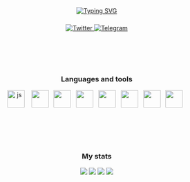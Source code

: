 <div id="header" align="center">
    <a href="https://git.io/typing-svg"><img src="https://readme-typing-svg.demolab.com?font=Fira+Code&size=25&duration=1000&pause=350&color=ED0253&center=true&multiline=true&width=1000&height=100&lines=Welcome+everyone!;My+name+is+Daud.;I am a Junior Frontend Developer." alt="Typing SVG" /></a>
<h3 ></h3>    
</div>
<div id="socials" align="center">
	<a href="https://www.instagram.com/alpnstar/">
		<img src="https://img.shields.io/badge/Instagram-orange?style=for-the-badge&logo=instagram&logoColor=white" alt="Twitter"/>
	</a>
	<a href="https://t.me/satiyadzhiev">
		<img src="https://img.shields.io/badge/Telegram-blue?style=for-the-badge&logo=telegram&logoColor=white" alt="Telegram"/>
	</a>
</div>
<div style = 'margin-top: 100px;'id = "languages-and-tools" align = "center">
    <h3>Languages and tools</h3>
    <img src="https://cdn.jsdelivr.net/gh/devicons/devicon/icons/javascript/javascript-original.svg" title="js" width="40" height="40"/>&nbsp; &nbsp;
    <img width = '40px' src="https://cdn.jsdelivr.net/gh/devicons/devicon/icons/react/react-original-wordmark.svg" />&nbsp;&nbsp;
    <img width = '40px' src="https://cdn.jsdelivr.net/gh/devicons/devicon/icons/nodejs/nodejs-original.svg" />&nbsp;&nbsp;  
    <img width = '40px'src="https://cdn.jsdelivr.net/gh/devicons/devicon/icons/npm/npm-original-wordmark.svg" />&nbsp;&nbsp;
    <img width = '40px' src="https://cdn.jsdelivr.net/gh/devicons/devicon/icons/webpack/webpack-original.svg" />&nbsp;&nbsp;
    <img width = '40px' src="https://cdn.jsdelivr.net/gh/devicons/devicon/icons/sass/sass-original.svg" />&nbsp;&nbsp;
    <img width = '40px' src="https://cdn.jsdelivr.net/gh/devicons/devicon/icons/git/git-original.svg" />&nbsp;&nbsp;
    <img width = '40px' src="https://cdn.jsdelivr.net/gh/devicons/devicon/icons/vscode/vscode-original.svg"  />&nbsp;&nbsp;
</div>
<div id="stat" align="center">
	<h3 style = 'margin-top: 100px' align = 'center'>My stats</h3>
	<img src = 'https://www.codewars.com/users/alpnstar/badges/large'>
	<img src="https://github-profile-summary-cards.vercel.app/api/cards/profile-details?username=alpnstar&theme=2077"/>
	<img src="https://github-profile-summary-cards.vercel.app/api/cards/stats?username=alpnstar&theme=2077"/>
	<img src = 'http://github-profile-summary-cards.vercel.app/api/cards/productive-time?username=alpnstar&theme=2077'>
</div>
